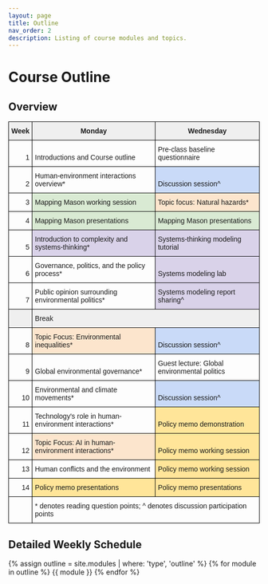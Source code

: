 ```yaml
---
layout: page
title: Outline
nav_order: 2
description: Listing of course modules and topics.
---
```


# Course Outline

## Overview
<style type="text/css">
.tg  {border-collapse:collapse;border-spacing:0;}
.tg td{border-color:black;border-style:solid;border-width:1px;font-family:Arial, sans-serif;font-size:14px;
  overflow:hidden;padding:10px 5px;word-break:normal;}
.tg th{border-color:black;border-style:solid;border-width:1px;font-family:Arial, sans-serif;font-size:14px;
  font-weight:normal;overflow:hidden;padding:10px 5px;word-break:normal;}
.tg .tg-2b7s{text-align:right;vertical-align:bottom}
.tg .tg-bxmt{background-color:#EFEFEF;text-align:left;vertical-align:bottom}
.tg .tg-x2c0{background-color:#FCE5CD;text-align:left;vertical-align:bottom}
.tg .tg-uhwn{background-color:#C9DAF8;text-align:left;vertical-align:bottom}
.tg .tg-g6d8{background-color:#EFEFEF;font-weight:bold;text-align:center;vertical-align:bottom}
.tg .tg-7zrl{text-align:left;vertical-align:bottom}
.tg .tg-0qou{background-color:#D9EAD3;text-align:left;vertical-align:bottom}
.tg .tg-j2xz{background-color:#D9D2E9;text-align:left;vertical-align:bottom}
.tg .tg-e0fi{background-color:#FFE599;text-align:left;vertical-align:bottom}
.tg .tg-0lax{text-align:left;vertical-align:top}
</style>
<table class="tg">
<thead>
  <tr>
    <th class="tg-g6d8"><span style="font-weight:bold;background-color:#EFEFEF">Week</span></th>
    <th class="tg-g6d8"><span style="font-weight:bold;background-color:#EFEFEF">Monday</span></th>
    <th class="tg-g6d8"><span style="font-weight:bold;background-color:#EFEFEF">Wednesday</span></th>
  </tr>
</thead>
<tbody>
  <tr>
    <td class="tg-2b7s">1</td>
    <td class="tg-7zrl">Introductions and Course outline</td>
    <td class="tg-7zrl">Pre-class baseline questionnaire</td>
  </tr>
  <tr>
    <td class="tg-2b7s">2</td>
    <td class="tg-7zrl">Human-environment interactions overview*</td>
    <td class="tg-uhwn"><span style="background-color:#C9DAF8">Discussion session^</span></td>
  </tr>
  <tr>
    <td class="tg-2b7s">3</td>
    <td class="tg-0qou"><span style="background-color:#D9EAD3">Mapping Mason working session</span></td>
    <td class="tg-x2c0"><span style="background-color:#FCE5CD">Topic focus: Natural hazards*</span></td>
  </tr>
  <tr>
    <td class="tg-2b7s">4</td>
    <td class="tg-0qou"><span style="background-color:#D9EAD3">Mapping Mason presentations</span></td>
    <td class="tg-0qou"><span style="background-color:#D9EAD3">Mapping Mason presentations</span></td>
  </tr>
  <tr>
    <td class="tg-2b7s">5</td>
    <td class="tg-j2xz"><span style="background-color:#D9D2E9">Introduction to complexity and systems-thinking*</span></td>
    <td class="tg-j2xz"><span style="background-color:#D9D2E9">Systems-thinking modeling tutorial</span></td>
  </tr>
  <tr>
    <td class="tg-2b7s">6</td>
    <td class="tg-7zrl">Governance, politics, and the policy process*</td>
    <td class="tg-j2xz"><span style="background-color:#D9D2E9">Systems modeling lab</span></td>
  </tr>
  <tr>
    <td class="tg-2b7s">7</td>
    <td class="tg-7zrl">Public opinion surrounding environmental politics*</td>
    <td class="tg-j2xz"><span style="background-color:#D9D2E9">Systems modeling report sharing^</span></td>
  </tr>
  <tr>
    <td class="tg-bxmt"></td>
    <td class="tg-bxmt" colspan="2"><span style="background-color:#EFEFEF">Break</span></td>
  </tr>
  <tr>
    <td class="tg-2b7s">8</td>
    <td class="tg-x2c0"><span style="background-color:#FCE5CD">Topic Focus: Environmental inequalities*</span></td>
    <td class="tg-uhwn"><span style="background-color:#C9DAF8">Discussion session^</span></td>
  </tr>
  <tr>
    <td class="tg-2b7s">9</td>
    <td class="tg-7zrl">Global environmental governance*</td>
    <td class="tg-7zrl">Guest lecture: Global environmental politics</td>
  </tr>
  <tr>
    <td class="tg-2b7s">10</td>
    <td class="tg-7zrl">Environmental and climate movements*</td>
    <td class="tg-uhwn"><span style="background-color:#C9DAF8">Discussion session^</span></td>
  </tr>
  <tr>
    <td class="tg-2b7s">11</td>
    <td class="tg-7zrl">Technology's role in human-environment interactions*</td>
    <td class="tg-e0fi"><span style="background-color:#FFE599">Policy memo demonstration</span></td>
  </tr>
  <tr>
    <td class="tg-2b7s">12</td>
    <td class="tg-x2c0"><span style="background-color:#FCE5CD">Topic Focus: AI in human-environment interactions*</span></td>
    <td class="tg-e0fi"><span style="background-color:#FFE599">Policy memo working session</span></td>
  </tr>
  <tr>
    <td class="tg-2b7s">13</td>
    <td class="tg-7zrl">Human conflicts and the environment</td>
    <td class="tg-e0fi"><span style="background-color:#FFE599">Policy memo working session</span></td>
  </tr>
  <tr>
    <td class="tg-2b7s">14</td>
    <td class="tg-e0fi"><span style="background-color:#FFE599">Policy memo presentations</span></td>
    <td class="tg-e0fi"><span style="background-color:#FFE599">Policy memo presentations</span></td>
  </tr>
  <tr>
    <td class="tg-7zrl"></td>
    <td class="tg-0lax" colspan="2">* denotes reading question points; ^ denotes discussion participation points</td>
  </tr>
</tbody>
</table>

## Detailed Weekly Schedule

{% assign outline = site.modules | where: 'type', 'outline' %}
{% for module in outline %}
{{ module }}
{% endfor %}
